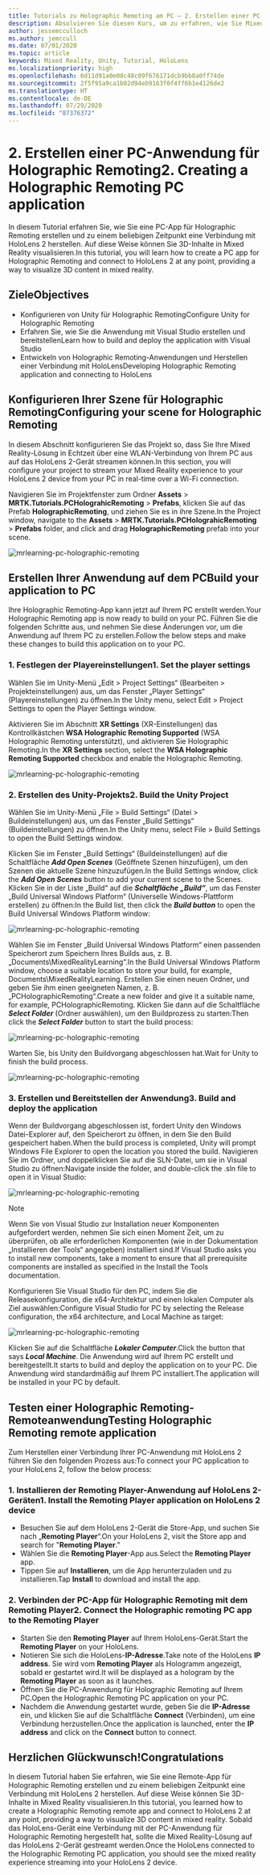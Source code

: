 ```yaml
---
title: Tutorials zu Holographic Remoting am PC – 2. Erstellen einer PC-Anwendung für Holographic Remoting
description: Absolvieren Sie diesen Kurs, um zu erfahren, wie Sie Mixed Reality-Remoting von Ihrem PC zu HoloLens 2 ausführen.
author: jessemcculloch
ms.author: jemccull
ms.date: 07/01/2020
ms.topic: article
keywords: Mixed Reality, Unity, Tutorial, HoloLens
ms.localizationpriority: high
ms.openlocfilehash: 6d11d91a0e08c48c09f676171dcb9bb8a0ff74de
ms.sourcegitcommit: 2f5f95a9ca1b02d94eb9163f0f4ff6b1e4126de2
ms.translationtype: HT
ms.contentlocale: de-DE
ms.lasthandoff: 07/29/2020
ms.locfileid: "87376372"
---
```

# <a name="2-creating-a-holographic-remoting-pc-application"></a><span data-ttu-id="339ad-105">2. Erstellen einer PC-Anwendung für Holographic Remoting</span><span class="sxs-lookup"><span data-stu-id="339ad-105">2. Creating a Holographic Remoting PC application</span></span>

<span data-ttu-id="339ad-106">In diesem Tutorial erfahren Sie, wie Sie eine PC-App für Holographic Remoting erstellen und zu einem beliebigen Zeitpunkt eine Verbindung mit HoloLens 2 herstellen. Auf diese Weise können Sie 3D-Inhalte in Mixed Reality visualisieren.</span><span class="sxs-lookup"><span data-stu-id="339ad-106">In this tutorial, you will learn how to create a PC app for Holographic Remoting and connect to HoloLens 2 at any point, providing a way to visualize 3D content in mixed reality.</span></span>

## <a name="objectives"></a><span data-ttu-id="339ad-107">Ziele</span><span class="sxs-lookup"><span data-stu-id="339ad-107">Objectives</span></span>

* <span data-ttu-id="339ad-108">Konfigurieren von Unity für Holographic Remoting</span><span class="sxs-lookup"><span data-stu-id="339ad-108">Configure Unity for Holographic Remoting</span></span>
* <span data-ttu-id="339ad-109">Erfahren Sie, wie Sie die Anwendung mit Visual Studio erstellen und bereitstellen</span><span class="sxs-lookup"><span data-stu-id="339ad-109">Learn how to build and deploy the application with Visual Studio</span></span>
* <span data-ttu-id="339ad-110">Entwickeln von Holographic Remoting-Anwendungen und Herstellen einer Verbindung mit HoloLens</span><span class="sxs-lookup"><span data-stu-id="339ad-110">Developing Holographic Remoting application and connecting to HoloLens</span></span>

## <a name="configuring-your-scene-for-holographic-remoting"></a><span data-ttu-id="339ad-111">Konfigurieren Ihrer Szene für Holographic Remoting</span><span class="sxs-lookup"><span data-stu-id="339ad-111">Configuring your scene for Holographic Remoting</span></span>

<span data-ttu-id="339ad-112">In diesem Abschnitt konfigurieren Sie das Projekt so, dass Sie Ihre Mixed Reality-Lösung in Echtzeit über eine WLAN-Verbindung von Ihrem PC aus auf das HoloLens 2-Gerät streamen können.</span><span class="sxs-lookup"><span data-stu-id="339ad-112">In this section, you will configure your project to stream your Mixed Reality experience to your HoloLens 2 device from your PC in real-time over a Wi-Fi connection.</span></span>

<span data-ttu-id="339ad-113">Navigieren Sie im Projektfenster zum Ordner **Assets** > **MRTK.Tutorials.PCHolograhicRemoting** > **Prefabs**, klicken Sie auf das Prefab **HolographicRemoting**, und ziehen Sie es in ihre Szene.</span><span class="sxs-lookup"><span data-stu-id="339ad-113">In the Project window, navigate to the **Assets** > **MRTK.Tutorials.PCHolograhicRemoting** > **Prefabs** folder, and click and drag **HolographicRemoting** prefab into your scene.</span></span>

![mrlearning-pc-holographic-remoting](images/mrlearning-pc-holographic-remoting/Tutorial2-Section1-Step1-1.png)

## <a name="build-your-application-to-pc"></a><span data-ttu-id="339ad-115">Erstellen Ihrer Anwendung auf dem PC</span><span class="sxs-lookup"><span data-stu-id="339ad-115">Build your application to PC</span></span>

<span data-ttu-id="339ad-116">Ihre Holographic Remoting-App kann jetzt auf Ihrem PC erstellt werden.</span><span class="sxs-lookup"><span data-stu-id="339ad-116">Your Holographic Remoting app is now ready to build on your PC.</span></span> <span data-ttu-id="339ad-117">Führen Sie die folgenden Schritte aus, und nehmen Sie diese Änderungen vor, um die Anwendung auf Ihrem PC zu erstellen.</span><span class="sxs-lookup"><span data-stu-id="339ad-117">Follow the below steps and make these changes to build this application on to your PC.</span></span>

### <a name="1-set-the-player-settings"></a><span data-ttu-id="339ad-118">1. Festlegen der Playereinstellungen</span><span class="sxs-lookup"><span data-stu-id="339ad-118">1. Set the player settings</span></span>

<span data-ttu-id="339ad-119">Wählen Sie im Unity-Menü „Edit > Project Settings“ (Bearbeiten > Projekteinstellungen) aus, um das Fenster „Player Settings“ (Playereinstellungen) zu öffnen.</span><span class="sxs-lookup"><span data-stu-id="339ad-119">In the Unity menu, select Edit > Project Settings to open the Player Settings window.</span></span>

<span data-ttu-id="339ad-120">Aktivieren Sie im Abschnitt **XR Settings** (XR-Einstellungen) das Kontrollkästchen **WSA Holographic Remoting Supported** (WSA Holographic Remoting unterstützt), und aktivieren Sie Holographic Remoting.</span><span class="sxs-lookup"><span data-stu-id="339ad-120">In the **XR Settings** section, select the **WSA Holographic Remoting Supported** checkbox and enable the Holographic Remoting.</span></span>

![mrlearning-pc-holographic-remoting](images/mrlearning-pc-holographic-remoting/Tutorial2-Section2-Step1-1.png)

### <a name="2-build-the-unity-project"></a><span data-ttu-id="339ad-122">2. Erstellen des Unity-Projekts</span><span class="sxs-lookup"><span data-stu-id="339ad-122">2. Build the Unity Project</span></span>

<span data-ttu-id="339ad-123">Wählen Sie im Unity-Menü „File > Build Settings“ (Datei > Buildeinstellungen) aus, um das Fenster „Build Settings“ (Buildeinstellungen) zu öffnen.</span><span class="sxs-lookup"><span data-stu-id="339ad-123">In the Unity menu, select File > Build Settings to open the Build Settings window.</span></span>

<span data-ttu-id="339ad-124">Klicken Sie im Fenster „Build Settings“ (Buildeinstellungen) auf die Schaltfläche ***Add Open Scenes*** (Geöffnete Szenen hinzufügen), um den Szenen die aktuelle Szene hinzuzufügen.</span><span class="sxs-lookup"><span data-stu-id="339ad-124">In the Build Settings window, click the ***Add Open Scenes*** button to add your current scene to the Scenes.</span></span> <span data-ttu-id="339ad-125">Klicken Sie in der Liste „Build“ auf die ***Schaltfläche „Build“***, um das Fenster „Build Universal Windows Platform“ (Universelle Windows-Plattform erstellen) zu öffnen:</span><span class="sxs-lookup"><span data-stu-id="339ad-125">In the Build list, then click the ***Build button*** to open the Build Universal Windows Platform window:</span></span>

![mrlearning-pc-holographic-remoting](images/mrlearning-pc-holographic-remoting/Tutorial2-Section2-Step2-1.png)

<span data-ttu-id="339ad-127">Wählen Sie im Fenster „Build Universal Windows Platform“ einen passenden Speicherort zum Speichern Ihres Builds aus, z. B. „Documents\MixedRealityLearning“.</span><span class="sxs-lookup"><span data-stu-id="339ad-127">In the Build Universal Windows Platform window, choose a suitable location to store your build, for example, Documents\MixedRealityLearning.</span></span> <span data-ttu-id="339ad-128">Erstellen Sie einen neuen Ordner, und geben Sie ihm einen geeigneten Namen, z. B. „PCHolographicRemoting“.</span><span class="sxs-lookup"><span data-stu-id="339ad-128">Create a new folder and give it a suitable name, for example, PCHolographicRemoting.</span></span> <span data-ttu-id="339ad-129">Klicken Sie dann auf die Schaltfläche ***Select Folder*** (Ordner auswählen), um den Buildprozess zu starten:</span><span class="sxs-lookup"><span data-stu-id="339ad-129">Then click the ***Select Folder*** button to start the build process:</span></span>

![mrlearning-pc-holographic-remoting](images/mrlearning-pc-holographic-remoting/Tutorial2-Section2-Step2-2.png)

<span data-ttu-id="339ad-131">Warten Sie, bis Unity den Buildvorgang abgeschlossen hat.</span><span class="sxs-lookup"><span data-stu-id="339ad-131">Wait for Unity to finish the build process.</span></span>

![mrlearning-pc-holographic-remoting](images/mrlearning-pc-holographic-remoting/Tutorial2-Section2-Step2-3.png)

### <a name="3-build-and-deploy-the-application"></a><span data-ttu-id="339ad-133">3. Erstellen und Bereitstellen der Anwendung</span><span class="sxs-lookup"><span data-stu-id="339ad-133">3. Build and deploy the application</span></span>

<span data-ttu-id="339ad-134">Wenn der Buildvorgang abgeschlossen ist, fordert Unity den Windows Datei-Explorer auf, den Speicherort zu öffnen, in dem Sie den Build gespeichert haben.</span><span class="sxs-lookup"><span data-stu-id="339ad-134">When the build process is completed, Unity will prompt Windows File Explorer to open the location you stored the build.</span></span> <span data-ttu-id="339ad-135">Navigieren Sie im Ordner, und doppelklicken Sie auf die SLN-Datei, um sie in Visual Studio zu öffnen:</span><span class="sxs-lookup"><span data-stu-id="339ad-135">Navigate inside the folder, and double-click the .sln file to open it in Visual Studio:</span></span>

![mrlearning-pc-holographic-remoting](images/mrlearning-pc-holographic-remoting/Tutorial2-Section2-Step3-1.png)

> [!NOTE]
> <span data-ttu-id="339ad-137">Wenn Sie von Visual Studio zur Installation neuer Komponenten aufgefordert werden, nehmen Sie sich einen Moment Zeit, um zu überprüfen, ob alle erforderlichen Komponenten (wie in der Dokumentation „Installieren der Tools“ angegeben) installiert sind.</span><span class="sxs-lookup"><span data-stu-id="339ad-137">If Visual Studio asks you to install new components, take a moment to ensure that all prerequisite components are installed as specified in the Install the Tools documentation.</span></span>

<span data-ttu-id="339ad-138">Konfigurieren Sie Visual Studio für den PC, indem Sie die Releasekonfiguration, die x64-Architektur und einen lokalen Computer als Ziel auswählen:</span><span class="sxs-lookup"><span data-stu-id="339ad-138">Configure Visual Studio for PC by selecting the Release configuration, the x64 architecture, and Local Machine as target:</span></span>

![mrlearning-pc-holographic-remoting](images/mrlearning-pc-holographic-remoting/Tutorial2-Section2-Step3-2.png)

<span data-ttu-id="339ad-140">Klicken Sie auf die Schaltfläche ***Lokaler Computer***.</span><span class="sxs-lookup"><span data-stu-id="339ad-140">Click the button that says ***Local Machine***.</span></span> <span data-ttu-id="339ad-141">Die Anwendung wird auf Ihrem PC erstellt und bereitgestellt.</span><span class="sxs-lookup"><span data-stu-id="339ad-141">It starts to build and deploy the application on to your PC.</span></span> <span data-ttu-id="339ad-142">Die Anwendung wird standardmäßig auf Ihrem PC installiert.</span><span class="sxs-lookup"><span data-stu-id="339ad-142">The application will be installed in your PC by default.</span></span>

## <a name="testing-holographic-remoting-remote-application"></a><span data-ttu-id="339ad-143">Testen einer Holographic Remoting-Remoteanwendung</span><span class="sxs-lookup"><span data-stu-id="339ad-143">Testing Holographic Remoting remote application</span></span>

<span data-ttu-id="339ad-144">Zum Herstellen einer Verbindung Ihrer PC-Anwendung mit HoloLens 2 führen Sie den folgenden Prozess aus:</span><span class="sxs-lookup"><span data-stu-id="339ad-144">To connect your PC application to your HoloLens 2, follow the below process:</span></span>

### <a name="1-install-the-remoting-player-application-on-hololens-2-device"></a><span data-ttu-id="339ad-145">1. Installieren der Remoting Player-Anwendung auf HoloLens 2-Geräten</span><span class="sxs-lookup"><span data-stu-id="339ad-145">1. Install the Remoting Player application on HoloLens 2 device</span></span>

* <span data-ttu-id="339ad-146">Besuchen Sie auf dem HoloLens 2-Gerät die Store-App, und suchen Sie nach „**Remoting Player**“.</span><span class="sxs-lookup"><span data-stu-id="339ad-146">On your HoloLens 2, visit the Store app and search for "**Remoting Player**."</span></span>
* <span data-ttu-id="339ad-147">Wählen Sie die **Remoting Player**-App aus.</span><span class="sxs-lookup"><span data-stu-id="339ad-147">Select the **Remoting Player** app.</span></span>
* <span data-ttu-id="339ad-148">Tippen Sie auf **Installieren**, um die App herunterzuladen und zu installieren.</span><span class="sxs-lookup"><span data-stu-id="339ad-148">Tap **Install** to download and install the app.</span></span>

### <a name="2-connect-the-holographic-remoting-pc-app-to-the-remoting-player"></a><span data-ttu-id="339ad-149">2. Verbinden der PC-App für Holographic Remoting mit dem Remoting Player</span><span class="sxs-lookup"><span data-stu-id="339ad-149">2. Connect the Holographic remoting PC app to the Remoting Player</span></span>

* <span data-ttu-id="339ad-150">Starten Sie den **Remoting Player** auf Ihrem HoloLens-Gerät.</span><span class="sxs-lookup"><span data-stu-id="339ad-150">Start the **Remoting Player** on your HoloLens.</span></span>
* <span data-ttu-id="339ad-151">Notieren Sie sich die HoloLens-**IP-Adresse**.</span><span class="sxs-lookup"><span data-stu-id="339ad-151">Take note of the HoloLens **IP address**.</span></span> <span data-ttu-id="339ad-152">Sie wird vom **Remoting Player** als Hologramm angezeigt, sobald er gestartet wird.</span><span class="sxs-lookup"><span data-stu-id="339ad-152">It will be displayed as a hologram by the **Remoting Player** as soon as it launches.</span></span>
* <span data-ttu-id="339ad-153">Öffnen Sie die PC-Anwendung für Holographic Remoting auf Ihrem PC.</span><span class="sxs-lookup"><span data-stu-id="339ad-153">Open the Holographic Remoting PC application on your PC.</span></span>
* <span data-ttu-id="339ad-154">Nachdem die Anwendung gestartet wurde, geben Sie die **IP-Adresse** ein, und klicken Sie auf die Schaltfläche **Connect** (Verbinden), um eine Verbindung herzustellen.</span><span class="sxs-lookup"><span data-stu-id="339ad-154">Once the application is launched, enter the **IP address** and click on the **Connect**  button to connect.</span></span>

## <a name="congratulations"></a><span data-ttu-id="339ad-155">Herzlichen Glückwunsch!</span><span class="sxs-lookup"><span data-stu-id="339ad-155">Congratulations</span></span>

<span data-ttu-id="339ad-156">In diesem Tutorial haben Sie erfahren, wie Sie eine Remote-App für Holographic Remoting erstellen und zu einem beliebigen Zeitpunkt eine Verbindung mit HoloLens 2 herstellen. Auf diese Weise können Sie 3D-Inhalte in Mixed Reality visualisieren.</span><span class="sxs-lookup"><span data-stu-id="339ad-156">In this tutorial, you learned how to create a Holographic Remoting remote app and connect to HoloLens 2 at any point, providing a way to visualize 3D content in mixed reality.</span></span> <span data-ttu-id="339ad-157">Sobald das HoloLens-Gerät eine Verbindung mit der PC-Anwendung für Holographic Remoting hergestellt hat, sollte die Mixed Reality-Lösung auf das HoloLens 2-Gerät gestreamt werden.</span><span class="sxs-lookup"><span data-stu-id="339ad-157">Once the HoloLens connected to the Holographic Remoting PC application, you should see the mixed reality experience streaming into your HoloLens 2 device.</span></span>
